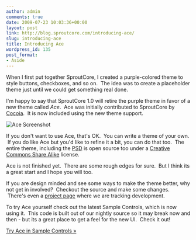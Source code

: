 ```yaml
---
author: admin
comments: true
date: 2009-07-23 10:03:36+00:00
layout: post
link: http://blog.sproutcore.com/introducing-ace/
slug: introducing-ace
title: Introducing Ace
wordpress_id: 135
post_format:
- Aside
---
```


When I first put together SproutCore, I created a purple-colored theme to style buttons, checkboxes, and so on.  The idea was to create a placeholder theme just until we could get something real done.




I'm happy to say that SproutCore 1.0 will retire the purple theme in favor of a new theme called _Ace_.  Ace was initially contributed to SproutCore by [Cocoia](http://www.cocoia.com/).  It is now included using the new theme support.




![Ace Screenshot](http://img.skitch.com/20090723-pf27r39pf9hxhf2854r17w4pg8.png)




If you don't want to use Ace, that's OK.  You can write a theme of your own.  If you do like Ace but you'd like to refine it a bit, you can do that too.  The entire theme, including the [PSD](http://github.com/sproutit/sproutcore/tree/595a6e5ec759abec87d302fbdee7963ecdcece52/themes/standard_theme) is open source too under a [Creative Commons Share Alike](http://creativecommons.org/licenses/by-sa/3.0/us/) license.




Ace is not finished yet.  There are some rough edges for sure.  But I think its a great start and I hope you will too.




If you are design minded and see some ways to make the theme better, why not get in involved?  Checkout the source and make some changes.  There's even a [project page](http://wiki.sproutcore.com/Ace-Introduction) where we are tracking development.




To try Ace yourself check out the latest Sample Controls, which is now using it.  This code is built out of our nightly source so it may break now and then - but its a great place to get a feel for the new UI.  Check it out!




[Try Ace in Sample Controls »](http://demo.sproutcore.com/sample_controls)
